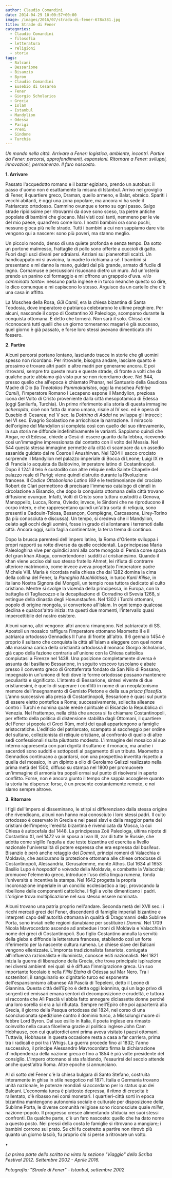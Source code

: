 ```yaml
---
author: Claudio Comandini
date: 2014-04-29 10:00:57+00:00
image: /images/2016/07/strada-di-fener-678x381.jpg
title: Strade di Fener
categories:
  - Claudio Comandini
  - filosofia
  - letteratura
  - religioni
  - storia
tags:
  - Balcani
  - Bessarione
  - Bisanzio
  - Byron
  - Claudio Comandini
  - Eusebio di Cesarea
  - Fener
  - Giorgio Scholarios
  - Grecia
  - Islam
  - Istanbul
  - Mandylion
  - Odessa
  - Parigi
  - Premi
  - Sindone
  - Turchia
---
```


*Un mondo nella città. Arrivare a Fener: logistica, ambiente, incontri. Partire da Fener: percorsi, approfondimenti, espansioni. Ritornare a Fener: sviluppi, innovazioni, permanenze. Il faro nascosto.*

**1. Arrivare**

Passato l'acquedotto romano e il bazar egiziano, prendo un autobus: il passo d'uomo non è esattamente la misura di Istanbul. Arrivo nel groviglio di Fener, il quartiere greco, Draman, quello armeno, e Balat, ebraico. Spariti i vecchi abitanti, è oggi una zona popolare, ma ancora vi ha sede il Patriarcato ortodosso. Cammino ovunque e torno su ogni passo. Salgo strade ripidissime per ritrovarmi da dove sono sceso, tra pietre antiche popolate di bambini che giocano. Mai visti così tanti, nemmeno per le vie del mio paese, quand'ero come loro. I nostri bambini ora sono pochi, nessuno gioca più nelle strade. Tutti i bambini a cui non sappiamo dare vita vengono qui a nascere: sono più poveri, ma stanno meglio.

Un piccolo mondo, denso di una quiete profonda e senza tempo. Da sotto un portone malmesso, frattaglie di pollo sono offerte a cuccioli di gatto. Fuori dagli usci divani per sdraiarsi. Anziani sui pianerottoli scalzi. Un handicappato mi si avvicina, la madre lo richiama a sé. I bambini si presentano e mi danno la mano, guidati dal più grande, armato di fucile di legno. Cornamuse e percussioni risuonano dietro un muro. Ad un'osteria prendo un panino col formaggio e mi offrono un grappolo d'uva. *«Ho camminato tanto»*: nessuno parla inglese e in turco neanche questo so dire, lo dico comunque e mi capiscono lo stesso. Arguisco da un cartello che c'è una casa in affitto.

La Moschea della Rosa, *Gül Camii*, era la chiesa bizantina di Santa Teodosia, dove imperatore e patriarca celebrarono le ultime preghiere. Per alcuni, nasconde il corpo di Costantino XI Paleologo, scomparso durante la conquista ottomana. È detto che tornerà. Non sarà il solo. Chissà chi riconoscerà tutti quelli che un giorno torneranno: magari è già successo, quel giorno è già passato, e forse loro stessi avevano dimenticato chi fossero.

**2. Partire**

Alcuni percorsi portano lontano, lasciando tracce in storie che gli uomini spesso non ricordano. Per ritrovarle, bisogna andare, lasciare quanto è prossimo e trovare altri padri e altre madri per generarne ancora. E poi ritrovarsi, sempre tra queste mura e queste strade, di fronte a volti che da qualche parte abbiamo già visto pur se non ricordiamo dove. Nel 944, presso quello che all'epoca è chiamato Phanar, nel Santuario della Gaudiosa Madre di Dio (la *Theotokos Pammakaristos*, oggi la moschea *Fethiye Camii*), l'imperatore Romano I Lecapeno espone il Mandylion, preziosa icona del Volto di Cristo proveniente dalla città mesopotamica di Edessa (oggi Şanliurfa, Turchia). Un primo riferimento alla storia di questa immagine *acheropita*, cioè non fatta da mano umana, risale al IV sec. ed è opera di Eusebio di Cesarea; nel V sec. la *Dottrina di Addai* ne sviluppa gli intrecci; nel VI sec. Evagrio Scolastico ne arricchisce la narrazione. Il miracolo dell'origine del Mandylion si completa così con quello del suo ritrovamento, la sua storia ne diffonde indefinitivamente le varianti. Sappiamo quindi che Abgar, re di Edessa, chiede a Gesù di essere guarito dalla lebbra, ricevendo così un'immagine impressionata dal contatto con il volto del Messia. Nel 544 questa stessa immagine permette alla città di scampare da un assedio sasanide guidato dal re Cosroe I Anushirvan. Nel 1204 il sacco crociato sorprende il Mandylion nel palazzo imperiale di Bocca di Leone; Luigi IX re di Francia lo acquista da Baldovino, imperatore latino di Costantinopoli. Dopo il 1241 il telo è custodito con altre reliquie nella Sainte Chapelle del palazzo reale di Parigi; viene quindi distrutto durante la Rivoluzione francese. Il *Codice Ottoboniano Latino 169* e le testimonianze del crociato Robert de Clari permettono di precisare l'immenso catalogo di cimeli in circolazione a Bisanzio, che dopo la conquista ottomana della città trovano diffusione ovunque. Infatti, Volti di Cristo sono tuttora custoditi a Genova, Manoppello, Lucca, Roma, Oviedo; invece, le Sindoni che ne riproducono il corpo intero, e che rappresentano quindi un'altra sorta di reliquia, sono presenti a Cadouin-Tolosa, Besançon, Compiègne, Carcassone, Lirey-Torino (la più conosciuta e discussa). Un tempo, si credeva che il Mandylion, celato agli occhi degli uomini, fosse in grado di allontanare i terremoti dalla città. Ancora oggi, sulla faglia continentale, la terra trema di continuo.

Dopo la brusca parentesi dell'impero latino, la Roma d'Oriente sviluppa i propri rapporti su rotte diverse da quelle occidentali. La principessa Maria Paleologhina vive per quindici anni alla corte mongola di Persia come sposa del gran khan Abagu, convertendone i sudditi al cristianesimo. Quando il khan viene ucciso dal suo stesso fratello Ahmet, lei rifiuta di contrarre ulteriore matrimonio, come invece aveva progettato l'imperatore padre Michele VIII. Maria è ricordata nella chiesa che dal 1282 domina la cima della collina del Fener, la *Panaghia Muchliótissa*, in turco *Kanli Kilise*, in italiano Nostra Signora dei Mongoli, un tempio rosa tuttora dedicato al culto cristiano. Mentre si svolge la vicenda della principessa, in Europa, con la battaglia di Tagliacozzo e la decapitazione di Corradino di Svevia 1268, si estingue della dinastia degli Hoeunstaufen. Nel 1302 i Turchi ottomani, popolo di origine mongola, si convertono all'Islam. In ogni tempo qualcosa declina e qualcos'altro inizia: tra questi due momenti, l'intervallo quasi impercettibile del nostro esistere.

Alcuni vanno, altri vengono: altri ancora rimangono. Nel patriarcato di SS. Apostoli un mosaico raffigura l'imperatore ottomano Maometto II e il patriarca ortodosso Gennadios II l'uno di fronte all'altro. Il 6 gennaio 1454 è proprio il sultano che conquista la città all'Islam a eleggere con quel nome alla massima carica della cristianità ortodossa il monaco Giorgio Scholarios, già capo della fazione contraria all'unione con la Chiesa cattolica compiutasi a Firenze nel 1438. Una posizione completamente diversa è assunta dal basiliano Bessarione, in seguito vescovo tuscolano e abate presso il convento greco di Grottaferrata fondato da San Nilo di Rossano, impegnato in un'unione di fedi dove le forme ortodosse possano mantenere peculiarità e significato. L'intento di Bessarione, sintesi vivente di due cristianesimi, è quello di superare i conflitti in nome di un neoplatonismo memore dell'insegnamento di Gemisto Pletone e della sua *prisca filosofia*. L'anno successivo alla presa di Costantinopoli, Bessarione è quasi sul punto di essere eletto pontefice a Roma; successivamente, sollecita alleanze contro i Turchi e nomina quale erede spirituale di Bisanzio la Repubblica di Venezia. Nel frattempo, nella città che ancora si fa chiamare Costantinopoli, per effetto della politica di distensione stabilita dagli Ottomani, il quartiere del Fener si popola di Greci Rūm, molti dei quali appartengono a famiglie aristocratiche. L'edificio del patriarcato, scampato al saccheggio per ordine del sultano, collezionista di reliquie cristiane, al confronto di quello di altre sedi confessionali risulta piiuttosto modesto. L'immagine del mosaico al suo interno rappresenta con pari dignità il sultano e il monaco, ma anche i sacerdoti sono sudditi e sottoposti al pagamento di un tributo. Maometto e Gennadios continuano a guardarsi, con una prospettiva invertita rispetto a quella del mosaico, in un dipinto a olio di Gerolamo Galizzi realizzato nella prima metà del 1500, diffuso su stampa nel 1800 per promuovere un'immagine di armonia tra popoli ormai sul punto di risolversi in aperto conflitto. Forse, non è ancora giunto il tempo che sappia accogliere quanto la storia ha disperso: forse, è un presente costantemente remoto, e noi siamo sempre altrove.

**3. Ritornare**

I figli dell'impero si disseminano, le stirpi si differenziano dalla stessa origine che rivendicano, alcuni non hanno mai conosciuto i loro stessi padri. Il culto ortodosso è osservato in Grecia e nei paesi slavi e dalla maggior parte dei cristiani dell'impero; l'eredità bizantina è rivendicata da Mosca, la cui Chiesa è autocefala dal 1448. La principessa Zoë Paleologa, ultima nipote di Costantino XI, nel 1472 va in sposa a Ivan III, zar di tutte le Russie, che adotta come sigillo l'aquila a due teste bizantina ed esercita a livello nazionale l'universalità di potere espressa che era espressa dal *basileus*. Bisanzio è però anche retaggio dei *Domnii*, principi romeni di Valacchia e Moldavia, che assicurano la protezione ottomana alle chiese ortodosse di Costantinopoli, Alessandria, Gerusalemme, monte Athos. Dal 1634 al 1653 Basilio Lupo è *hospodář* o *voivoda* della Moldavia, e combatte la Valacchia; promuove l'elemento greco, introduce l'uso della lingua rumena, fonda l'università e incentiva la stampa. Nel 1642 progetta la propria incoronazione imperiale in un concilio ecclesiastico a Iaşi, provocando la ribellione delle componenti cattoliche. I figli a volte dimenticano i padri. L'origine trova moltiplicazione nel suo stesso essere nominata.

Alcuni trovano una patria proprio nell'andare. Seconda metà del XVII sec.: i ricchi mercati greci del Fener, discendenti di famiglie imperiali bizantine e interpreti capo dell'autorità ottomana in qualità di Dragomanni della Sublime Porta, sono inviati nelle regioni danubiane per sostituire i *Domnii*. Nel 1709 Nicola Mavrocordato ascende ad ambedue i troni di Moldavia e Valacchia in nome dei greci di Costantinopoli. Suo figlio Costantino annulla la servitù della gleba e diffonde la letteratura francese, stabilendo così un forte riferimento per la nascente cultura rumena. Le chiese slave dei Balcani vengono ellenizzate. L'impronta tradizionalista fanariota, coniugata all'influenza razionalista e illuminista, conosce esiti nazionalisti. Nel 1821 inizia la guerra di liberazione della Grecia, che trova principale ispirazione nei diversi ambienti nei quali si è diffusa l'immigrazione greca. Un suo importante focolaio è nella *Filiki Etaira* di Odessa sul Mar Nero. Tra i sostenitori, il sanguinario ex dignitario turco ed esponente dell'espansionismo albanese Alì Pascià di Tepeleni, detto il Leone di Giannina. Questa città dell'Epiro è detta oggi Ioànnina, qui un lago privo di sorgenti ed emissari emana sentori di decomposizione e crudeltà, e tuttora si racconta che Alì Pascià vi abbia fatto annegare diciassette donne perché una loro sorella si era a lui rifiutata. Sempre nell'Epiro che poi apparterrà alla Grecia, il giorno della Pasqua ortodossa del 1824, nel corso di una sconclusionata spedizione contro il dominio turco, a Missolungi muore di febbre Lord Byron. Dal suo esilio in Italia, il poeta inglese era rimasto coinvolto nella causa filoellena grazie al politico inglese John Cam Hobhause, con cui quattordici anni prima aveva visitato i paesi ottomani. Tuttavia, Hobhause in questa occasione resta a casa a far carriera, prima tra i radicali e poi tra i Whigs. La guerra procede fino al 1832; l'anno successivo, il principe Alessandro Mavrocordato firma la dichiarazione d'indipendenza della nazione greca e fino a 1854 è più volte presidente del consiglio. L'impero ottomano si sta sfaldando, l'esaurirsi del secolo attende anche quest'altra Roma. Altre epoche si annunciano.

Al di sotto del Fener c'è la chiesa bulgara di Santo Stefano, costruita interamente in ghisa in stile neogotico nel 1871. Italia e Germania trovano unità nazionale, le potenze mondiali si accordano per lo status quo dei Balcani. L'economia turca è piuttosto depressa, il ritmo di crescita è rallentato, c'è ribasso nei corsi monetari. I quartieri-città sorti in epoca bizantina mantengono autonomia sociale e culturale per disposizione della Sublime Porta, le diverse comunità religiose sono riconosciute quale *millet*, nazione-popolo. Il progresso cresce alimentando sfiducia nei suoi stessi confronti. Da qualche parte, c'è un faro nascosto: quello che ha dato nome a questo posto. Nei pressi della costa le famiglie si ritrovano a mangiare; i bambini corrono sul prato. Se chi fu costretto a partire non ritrovò più quanto un giorno lasciò, fu proprio chi si perse a ritrovare un volto.

•

*La prima parte dello scritto ha vinto la sezione "Viaggio" dello Scriba Festival 2012. Settembre 2002 - Aprile 2016.*

*Fotografia: "Strade di Fener" - Istanbul, settembre 2002*
